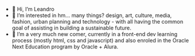 - 👋 Hi, I’m Leandro
- 👀 I’m interested in hm... many things? design, art, culture, media, fashion, urban planning and technology - with all having the common goal of assisting in building a sustainable future.
- 🌱 I’m a very much new comer, currently in a front-end dev learning process (mostly html, css and javascript) and also enroled in the Oracle Next Education program by Oracle + Alura. 


<!---
leandropersantos/leandropersantos is a ✨ special ✨ repository because its `README.md` (this file) appears on your GitHub profile.
You can click the Preview link to take a look at your changes.
--->
